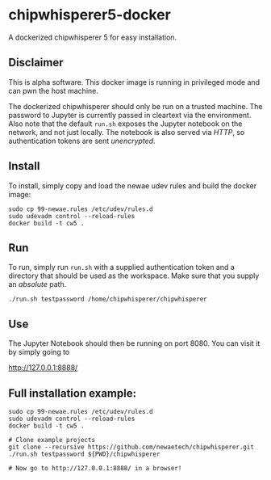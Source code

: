 # chipwhisperer5-docker
A dockerized chipwhisperer 5 for easy installation.

## Disclaimer

This is alpha software. This docker image is running in privileged mode and can pwn the host machine.

The dockerized chipwhisperer should only be run on a trusted machine. The password to Jupyter is currently passed in cleartext via the environment. Also note that the default `run.sh` exposes the Jupyter notebook on the network, and not just locally. The notebook is also served via *HTTP*, so authentication tokens are sent *unencrypted*.

## Install

To install, simply copy and load the newae udev rules and build the docker image:

```
sudo cp 99-newae.rules /etc/udev/rules.d
sudo udevadm control --reload-rules
docker build -t cw5 .
```

## Run

To run, simply run `run.sh` with a supplied authentication token and a directory that should be used as the workspace. Make sure that you supply an *absolute* path.

```
./run.sh testpassword /home/chipwhisperer/chipwhisperer
```

## Use

The Jupyter Notebook should then be running on port 8080. You can visit it by simply going to

http://127.0.0.1:8888/

## Full installation example:

```
sudo cp 99-newae.rules /etc/udev/rules.d
sudo udevadm control --reload-rules
docker build -t cw5 .

# Clone example projects
git clone --recursive https://github.com/newaetech/chipwhisperer.git
./run.sh testpassword ${PWD}/chipwhisperer

# Now go to http://127.0.0.1:8888/ in a browser!
```
